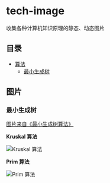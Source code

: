 # tech-image
收集各种计算机知识原理的静态、动态图片

## 目录

- [算法]()
   - [最小生成树](#最小生成树)

## 图片

### 最小生成树

[图片来自《最小生成树算法》](https://zinglix.xyz/2017/09/06/mst/)

**Kruskal 算法**

![Kruskal 算法](https://zinglix.xyz/img/in-post/MST/Kruskal.gif)

**Prim 算法**

![Prim 算法](https://zinglix.xyz/img/in-post/MST/Prim.gif)